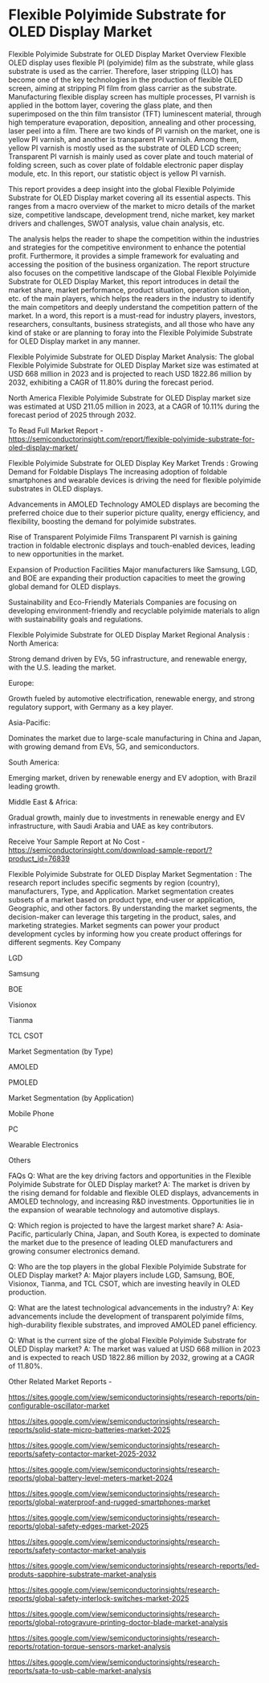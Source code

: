 <h1>Flexible Polyimide Substrate for OLED Display Market</h1>
Flexible Polyimide Substrate for OLED Display Market Overview
Flexible OLED display uses flexible PI (polyimide) film as the substrate, while glass substrate is used as the carrier. Therefore, laser stripping (LLO) has become one of the key technologies in the production of flexible OLED screen, aiming at stripping PI film from glass carrier as the substrate. Manufacturing flexible display screen has multiple processes, PI varnish is applied in the bottom layer, covering the glass plate, and then superimposed on the thin film transistor (TFT) luminescent material, through high temperature evaporation, deposition, annealing and other processing, laser peel into a film. There are two kinds of PI varnish on the market, one is yellow PI varnish, and another is transparent PI varnish. Among them, yellow PI varnish is mostly used as the substrate of OLED LCD screen; Transparent PI varnish is mainly used as cover plate and touch material of folding screen, such as cover plate of foldable electronic paper display module, etc. In this report, our statistic object is yellow PI varnish.

This report provides a deep insight into the global Flexible Polyimide Substrate for OLED Display market covering all its essential aspects. This ranges from a macro overview of the market to micro details of the market size, competitive landscape, development trend, niche market, key market drivers and challenges, SWOT analysis, value chain analysis, etc.

The analysis helps the reader to shape the competition within the industries and strategies for the competitive environment to enhance the potential profit. Furthermore, it provides a simple framework for evaluating and accessing the position of the business organization. The report structure also focuses on the competitive landscape of the Global Flexible Polyimide Substrate for OLED Display Market, this report introduces in detail the market share, market performance, product situation, operation situation, etc. of the main players, which helps the readers in the industry to identify the main competitors and deeply understand the competition pattern of the market.
In a word, this report is a must-read for industry players, investors, researchers, consultants, business strategists, and all those who have any kind of stake or are planning to foray into the Flexible Polyimide Substrate for OLED Display market in any manner.

Flexible Polyimide Substrate for OLED Display Market Analysis:
The global Flexible Polyimide Substrate for OLED Display Market size was estimated at USD 668 million in 2023 and is projected to reach USD 1822.86 million by 2032, exhibiting a CAGR of 11.80% during the forecast period.

North America Flexible Polyimide Substrate for OLED Display market size was estimated at USD 211.05 million in 2023, at a CAGR of 10.11% during the forecast period of 2025 through 2032.


To Read Full Market Report - https://semiconductorinsight.com/report/flexible-polyimide-substrate-for-oled-display-market/


Flexible Polyimide Substrate for OLED Display Key Market Trends  :
Growing Demand for Foldable Displays
The increasing adoption of foldable smartphones and wearable devices is driving the need for flexible polyimide substrates in OLED displays.

Advancements in AMOLED Technology
AMOLED displays are becoming the preferred choice due to their superior picture quality, energy efficiency, and flexibility, boosting the demand for polyimide substrates.

Rise of Transparent Polyimide Films
Transparent PI varnish is gaining traction in foldable electronic displays and touch-enabled devices, leading to new opportunities in the market.

Expansion of Production Facilities
Major manufacturers like Samsung, LGD, and BOE are expanding their production capacities to meet the growing global demand for OLED displays.

Sustainability and Eco-Friendly Materials
Companies are focusing on developing environment-friendly and recyclable polyimide materials to align with sustainability goals and regulations.

Flexible Polyimide Substrate for OLED Display Market Regional Analysis :
North America:

Strong demand driven by EVs, 5G infrastructure, and renewable energy, with the U.S. leading the market.

Europe:

Growth fueled by automotive electrification, renewable energy, and strong regulatory support, with Germany as a key player.

Asia-Pacific:

Dominates the market due to large-scale manufacturing in China and Japan, with growing demand from EVs, 5G, and semiconductors.

South America:

Emerging market, driven by renewable energy and EV adoption, with Brazil leading growth.

Middle East & Africa:

Gradual growth, mainly due to investments in renewable energy and EV infrastructure, with Saudi Arabia and UAE as key contributors.

Receive Your Sample Report at No Cost - https://semiconductorinsight.com/download-sample-report/?product_id=76839

Flexible Polyimide Substrate for OLED Display Market Segmentation :
The research report includes specific segments by region (country), manufacturers, Type, and Application. Market segmentation creates subsets of a market based on product type, end-user or application, Geographic, and other factors. By understanding the market segments, the decision-maker can leverage this targeting in the product, sales, and marketing strategies. Market segments can power your product development cycles by informing how you create product offerings for different segments.
Key Company

LGD

Samsung

BOE

Visionox

Tianma

TCL CSOT

Market Segmentation (by Type)

AMOLED

PMOLED

Market Segmentation (by Application)

Mobile Phone

PC

Wearable Electronics

Others


FAQs
Q: What are the key driving factors and opportunities in the Flexible Polyimide Substrate for OLED Display market?
A: The market is driven by the rising demand for foldable and flexible OLED displays, advancements in AMOLED technology, and increasing R&D investments. Opportunities lie in the expansion of wearable technology and automotive displays.


Q: Which region is projected to have the largest market share?
A: Asia-Pacific, particularly China, Japan, and South Korea, is expected to dominate the market due to the presence of leading OLED manufacturers and growing consumer electronics demand.


Q: Who are the top players in the global Flexible Polyimide Substrate for OLED Display market?
A: Major players include LGD, Samsung, BOE, Visionox, Tianma, and TCL CSOT, which are investing heavily in OLED production.


Q: What are the latest technological advancements in the industry?
A: Key advancements include the development of transparent polyimide films, high-durability flexible substrates, and improved AMOLED panel efficiency.


Q: What is the current size of the global Flexible Polyimide Substrate for OLED Display market?
A: The market was valued at USD 668 million in 2023 and is expected to reach USD 1822.86 million by 2032, growing at a CAGR of 11.80%.


Other Related Market Reports - 

https://sites.google.com/view/semiconductorinsights/research-reports/pin-configurable-oscillator-market

https://sites.google.com/view/semiconductorinsights/research-reports/solid-state-micro-batteries-market-2025

https://sites.google.com/view/semiconductorinsights/research-reports/safety-contactor-market-2025-2032

https://sites.google.com/view/semiconductorinsights/research-reports/global-battery-level-meters-market-2024

https://sites.google.com/view/semiconductorinsights/research-reports/global-waterproof-and-rugged-smartphones-market

https://sites.google.com/view/semiconductorinsights/research-reports/global-safety-edges-market-2025

https://sites.google.com/view/semiconductorinsights/research-reports/safety-contactor-market-analysis

https://sites.google.com/view/semiconductorinsights/research-reports/led-produts-sapphire-substrate-market-analysis

https://sites.google.com/view/semiconductorinsights/research-reports/global-safety-interlock-switches-market-2025

https://sites.google.com/view/semiconductorinsights/research-reports/global-rotogravure-printing-doctor-blade-market-analysis

https://sites.google.com/view/semiconductorinsights/research-reports/rotation-torque-sensors-market-analysis

https://sites.google.com/view/semiconductorinsights/research-reports/sata-to-usb-cable-market-analysis
